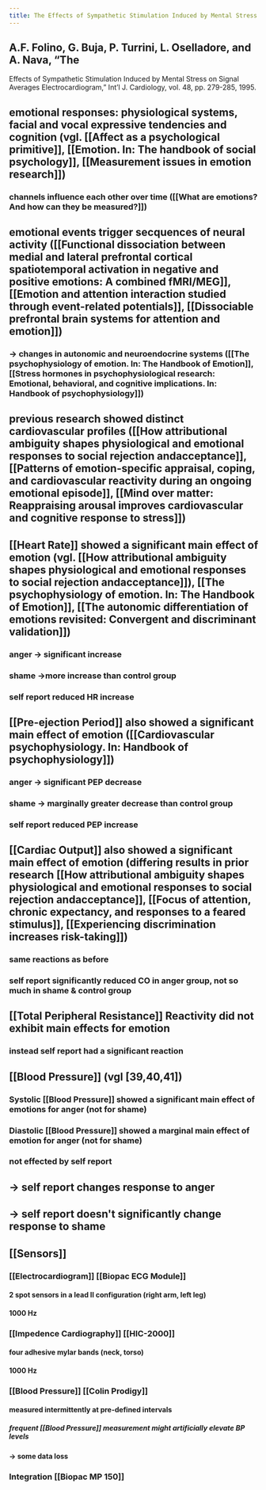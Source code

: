 ```yaml
---
title: The Effects of Sympathetic Stimulation Induced by Mental Stress on Signal Averages Electrocardiogram
---
```


## A.F. Folino, G. Buja, P. Turrini, L. Oselladore, and A. Nava, “The
Effects of Sympathetic Stimulation Induced by Mental Stress on
Signal Averages Electrocardiogram,” Int’l J. Cardiology, vol. 48,
pp. 279-285, 1995.
## emotional responses: physiological systems, facial and vocal expressive tendencies and cognition (vgl. [[Affect as a psychological primitive]], [[Emotion. In: The handbook of social psychology]], [[Measurement issues in emotion research]])
### channels influence each other over time ([[What are emotions? And how can they be measured?]])
## emotional events trigger secquences of neural activity ([[Functional dissociation between medial and lateral prefrontal cortical spatiotemporal activation in negative and positive emotions: A combined fMRI/MEG]], [[Emotion and attention interaction studied through event-related potentials]], [[Dissociable prefrontal brain systems for attention and emotion]])
### -> changes in autonomic and neuroendocrine systems ([[The psychophysiology of emotion. In: The Handbook of Emotion]], [[Stress hormones in psychophysiological research: Emotional, behavioral, and cognitive implications. In: Handbook of psychophysiology]])
## previous research showed distinct cardiovascular profiles ([[How attributional ambiguity shapes physiological and emotional responses to social rejection andacceptance]], [[Patterns of emotion-specific appraisal, coping, and cardiovascular reactivity during an ongoing emotional episode]], [[Mind over matter: Reappraising arousal improves cardiovascular and cognitive response to stress]])
## [[Heart Rate]] showed a significant main effect of emotion (vgl. [[How attributional ambiguity shapes physiological and emotional responses to social rejection andacceptance]]), [[The psychophysiology of emotion. In: The Handbook of Emotion]], [[The autonomic differentiation of emotions revisited: Convergent and discriminant validation]])
### anger -> significant increase
### shame ->more  increase than control group
### self report reduced HR increase
## [[Pre-ejection Period]] also showed a significant main effect of emotion ([[Cardiovascular psychophysiology. In: Handbook of psychophysiology]])
### anger -> significant PEP decrease
### shame -> marginally greater decrease than control group
### self report reduced PEP increase
## [[Cardiac Output]] also showed a significant main effect of emotion (differing results in prior research [[How attributional ambiguity shapes physiological and emotional responses to social rejection andacceptance]], [[Focus of attention, chronic expectancy, and responses to a feared stimulus]], [[Experiencing discrimination increases risk-taking]])
### same reactions as before
### self report significantly reduced CO in anger group, not so much in shame & control group
## [[Total Peripheral Resistance]] Reactivity did not exhibit main effects for emotion
### instead self report had a significant reaction
## [[Blood Pressure]] (vgl [39,40,41])
### Systolic [[Blood Pressure]] showed a significant main effect of emotions for anger (not for shame)
### Diastolic [[Blood Pressure]] showed a marginal main effect of emotion for anger (not for shame)
### not effected by self report
## -> self report changes response to anger
## -> self report doesn't significantly change response to shame
## [[Sensors]]
### [[Electrocardiogram]] [[Biopac ECG Module]]
#### 2 spot sensors in a lead II configuration (right arm, left leg)
#### 1000 Hz
### [[Impedence Cardiography]] [[HIC-2000]]
#### four adhesive mylar bands (neck, torso)
#### 1000 Hz
### [[Blood Pressure]] [[Colin Prodigy]]
#### measured intermittently at pre-defined intervals
##### frequent [[Blood Pressure]]  measurement might artificially elevate BP levels
#### -> some data loss
### Integration [[Biopac MP 150]]
